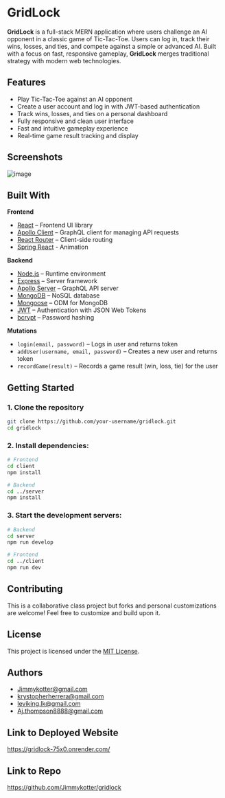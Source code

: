 # GridLock

**GridLock** is a full-stack MERN application where users challenge an AI opponent in a classic game of Tic-Tac-Toe. Users can log in, track their wins, losses, and ties, and compete against a simple or advanced AI. Built with a focus on fast, responsive gameplay, **GridLock** merges traditional strategy with modern web technologies.

## Features

- Play Tic-Tac-Toe against an AI opponent
- Create a user account and log in with JWT-based authentication
- Track wins, losses, and ties on a personal dashboard
- Fully responsive and clean user interface
- Fast and intuitive gameplay experience
- Real-time game result tracking and display

## Screenshots

![image](https://github.com/user-attachments/assets/419b394c-90de-4073-9bc2-a7cea549bcb1)

## Built With

**Frontend**
- [React](https://reactjs.org/) – Frontend UI library
- [Apollo Client](https://www.apollographql.com/docs/react/) – GraphQL client for managing API requests
- [React Router](https://reactrouter.com/) – Client-side routing
- [Spring React](https://www.react-spring.dev/docs/getting-started) - Animation

**Backend**
- [Node.js](https://nodejs.org/) – Runtime environment
- [Express](https://expressjs.com/) – Server framework
- [Apollo Server](https://www.apollographql.com/docs/apollo-server/) – GraphQL API server
- [MongoDB](https://www.mongodb.com/) – NoSQL database
- [Mongoose](https://mongoosejs.com/) – ODM for MongoDB
- [JWT](https://jwt.io/) – Authentication with JSON Web Tokens
- [bcrypt](https://github.com/kelektiv/node.bcrypt.js) – Password hashing

**Mutations**
- `login(email, password)` – Logs in user and returns token
- `addUser(username, email, password)` – Creates a new user and returns token
- `recordGame(result)` – Records a game result (win, loss, tie) for the user

## Getting Started

### 1. Clone the repository
```bash
git clone https://github.com/your-username/gridlock.git
cd gridlock
```

### 2. Install dependencies:
```bash
# Frontend
cd client
npm install

# Backend
cd ../server
npm install
```

### 3. Start the development servers:
```bash
# Backend
cd server
npm run develop

# Frontend
cd ../client
npm run dev
```

## Contributing

This is a collaborative class project but forks and personal customizations are welcome! Feel free to customize and build upon it.

## License

This project is licensed under the [MIT License](LICENSE).

## Authors

- Jimmykotter@gmail.com
- krystopherherrera@gmail.com
- leviking.lk@gmail.com
- Aj.thompson8888@gmail.com


## Link to Deployed Website

https://gridlock-75x0.onrender.com/

## Link to Repo

https://github.com/Jimmykotter/gridlock
